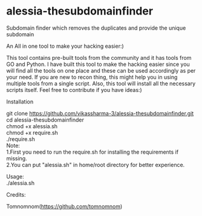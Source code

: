 # alessia-thesubdomainfinder
Subdomain finder which removes the duplicates and provide the unique subdomain

An All in one tool to make your hacking easier:)

This tool contains pre-built tools from the community and it has tools from GO and Python. I have built this tool to make the hacking easier since you will find all the tools on one place and these can be used accordingly as per your need. If you are new to recon thing, this might help you in using multiple tools from a single script. Also, this tool will install all the necessary scripts itself. Feel free to contribute if you have ideas:)


Installation

git clone https://github.com/vikassharma-3/alessia-thesubdomainfinder.git<br>
cd alessia-thesubdomainfinder<br>
chmod +x alessia.sh<br>
chmod +x require.sh<br>
./require.sh<br>
Note: <br>
1.First you need to run the require.sh for installing the requirements if missing.<br>
2.You can put "alessia.sh" in home/root directory for better experience.<br>

Usage:<br>
./alessia.sh <br>

Credits:<br>

Tomnomnom(https://github.com/tomnomnom)<br>
